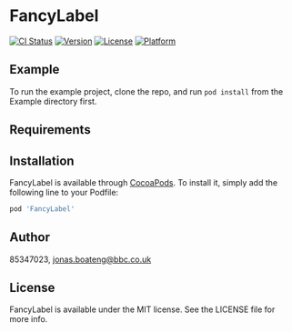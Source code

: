 # FancyLabel

[![CI Status](https://img.shields.io/travis/85347023/FancyLabel.svg?style=flat)](https://travis-ci.org/85347023/FancyLabel)
[![Version](https://img.shields.io/cocoapods/v/FancyLabel.svg?style=flat)](https://cocoapods.org/pods/FancyLabel)
[![License](https://img.shields.io/cocoapods/l/FancyLabel.svg?style=flat)](https://cocoapods.org/pods/FancyLabel)
[![Platform](https://img.shields.io/cocoapods/p/FancyLabel.svg?style=flat)](https://cocoapods.org/pods/FancyLabel)

## Example

To run the example project, clone the repo, and run `pod install` from the Example directory first.

## Requirements

## Installation

FancyLabel is available through [CocoaPods](https://cocoapods.org). To install
it, simply add the following line to your Podfile:

```ruby
pod 'FancyLabel'
```

## Author

85347023, jonas.boateng@bbc.co.uk

## License

FancyLabel is available under the MIT license. See the LICENSE file for more info.
